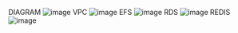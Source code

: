 DIAGRAM
![image](https://github.com/trantrunghau0102/3t-aws-architecture/assets/91721874/40f63049-6d17-447b-833f-adcd912ed7c9)
VPC
![image](https://github.com/trantrunghau0102/3t-aws-architecture/assets/91721874/0fcd392e-fcd7-4723-94e0-42bbad8e90f5)
EFS
![image](https://github.com/trantrunghau0102/3t-aws-architecture/assets/91721874/511cc222-53cb-48ea-8473-de2b806d27e9)
RDS
![image](https://github.com/trantrunghau0102/3t-aws-architecture/assets/91721874/f0a3f9cb-ce91-430d-9f42-aff7923d3ed2)
REDIS
![image](https://github.com/trantrunghau0102/3t-aws-architecture/assets/91721874/633056f7-9af9-45ad-8eb0-999fcc46f4e0)
